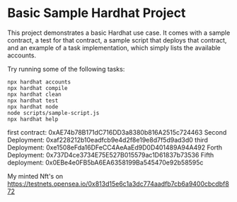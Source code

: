 # Basic Sample Hardhat Project

This project demonstrates a basic Hardhat use case. It comes with a sample contract, a test for that contract, a sample script that deploys that contract, and an example of a task implementation, which simply lists the available accounts.

Try running some of the following tasks:

```shell
npx hardhat accounts
npx hardhat compile
npx hardhat clean
npx hardhat test
npx hardhat node
node scripts/sample-script.js
npx hardhat help
```

first contract: 0xAE74b78B171dC716DD3a8380b816A2515c724463
Second Deployment: 0xaf228212b10eadfcb9e4d2f8e19e8d7f5d9ad3d0
third Deployment: 0xe1508eFda16DFeCC4AeAaEd9D0D401489A94A492
Forth Deployment: 0x737D4ce3734E75E527B015579ac1D61837b73536
Fifth deployment: 0x0EBe4e0FB5bA6EA6358199Ba545470e92b58595c

My minted Nft's on https://testnets.opensea.io/0x813d15e6c1a3dc774aadfb7cb6a9400cbcdbf872